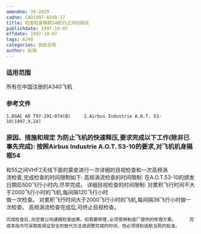 ```yaml
---
amendno: 39-2029  
cadno: CAD1997-A340-17  
title: 检查机身隔框54和55之间的裂纹  
publishdate: 1997-10-07  
effdate: 1997-10-07  
tags: A340  
categories: 民航总局  
author: 赵强  
---
```

  
### 适用范围  
所有在中国注册的A340飞机  
  
<!--more-->  
### 参考文件  
    1.DGAC AD T97-291-074(B)     2.Airbus Industrie A.O.T. 53-10(1997,9,24)  
  
### 原因、措施和规定 为防止飞机的快速释压,要求完成以下工作(除非已事先完成):     按照Airbus Industrie A.O.T. 53-10的要求,对飞机机身隔框54  
和55之间VHF2天线下面的蒙皮进行一次详细的目视检查和一次高频涡  
流检查,完成检查的时间限制如下:     高频涡流检查的时间限制: 在A.O.T.53-10的颁发日期后500飞行小时内,尽早完成。     详细目视检查的时间限制:     对累积飞行时间不大于2000飞行小时的飞机,每间隔120飞行小时  
做一次检查。     对累积飞行时间大于2000飞行小时的飞机,每间隔36飞行小时做一次检查。     高频涡流检查完成后,可终止目视检查。   
  
    完成检查后,向空客公司通报检查结果。如需要修理,必须使用制造厂提供的修理方案。     完成本指令可采取能保证安全的替代方法或调整完成的时间，但必须得到适航当局的批准。  
